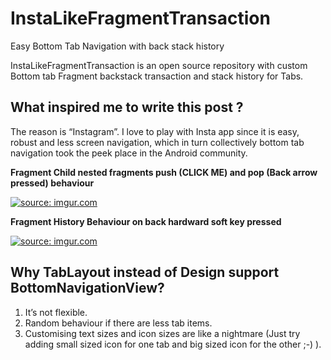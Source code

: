 # InstaLikeFragmentTransaction
Easy Bottom Tab Navigation with back stack history


InstaLikeFragmentTransaction is an open source repository with custom Bottom tab Fragment backstack transaction and stack history for Tabs.

What inspired me to write this post ?
-------------------------------------

The reason is “Instagram”. I love to play with Insta app since it is easy, robust and less screen navigation, which in turn collectively bottom tab navigation took the peek place in the Android community.

**Fragment Child nested fragments push (CLICK ME) and pop (Back arrow pressed) behaviour**


<a href="http://imgur.com/ParT0sR"><img src="http://i.imgur.com/ParT0sR.gif" title="source: imgur.com"/></a>


**Fragment History Behaviour on back hardward soft key pressed**

<a href="http://imgur.com/4CqPkF6"><img src="http://i.imgur.com/4CqPkF6.gif" title="source: imgur.com"/></a>
 
 
Why TabLayout instead of Design support BottomNavigationView?
-------------------------------------------------------------

1. It’s not flexible.
2. Random behaviour if there are less tab items.
3. Customising text sizes and icon sizes are like a nightmare (Just try adding small sized icon for one tab and big sized icon for the other ;-) ).





